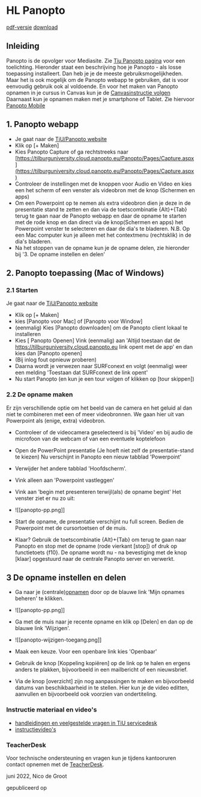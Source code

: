 # HL Panopto
[pdf-versie](https://github.com/ndegroot/notes/blob/main/docs/hl/HL%20Panopto%201.pdf) [download](https://github.com/ndegroot/notes/raw/main/docs/hl/HL%20Panopto%201.pdf)

## Inleiding
Panopto is de opvolger voor Mediasite. Zie [Tiu Panopto pagina](https://www.tilburguniversity.edu/nl/intranet/meer-nieuws/panopto-gaat-mymediasite-vervangen) voor een toelichting. Hieronder staat een beschrijving hoe je Panopto - als losse toepassing installeert. Dan heb je je de meeste gebruiksmogelijkheden. Maar het is ook mogelijk om de Panopto webapp te gebruiken, dat is voor eenvoudig gebruik ook al voldoende. En voor het maken van Panopto opnamen in je cursus in Canvas kun je de [Canvasinstructie volgen](https://tilburguniversity.cloud.panopto.eu/Panopto/Pages/Capture.aspx) Daarnaast kun je opnamen maken met je smartphone of Tablet. Zie hiervoor [Panopto Mobile](https://servicedesk.uvt.nl/tas/public/ssp/content/detail/knowledgeitem?origin=sspTile&unid=7ebf063d30ed4cc3b8ba4a0ab59fd9b9&from=66ee6b40-b0f5-4ea3-ad39-8c62c0cf73cc)
## 1. Panopto webapp
- Je gaat naar de [TiU/Panopto website](https://tilburguniversity.cloud.panopto.eu/Panopto/Pages/Home.aspx#)  
- Klik op [+ Maken]
- Kies Panopto Capture of ga rechtstreeks naar [https://tilburguniversity.cloud.panopto.eu/Panopto/Pages/Capture.aspx](https://tilburguniversity.cloud.panopto.eu/Panopto/Pages/Capture.aspx)
- Controleer de instellingen met de knoppen voor Audio en Video en kies een het scherm of een venster als videobron met de knop (Schermen en apps)
- Om een Powerpoint op te nemen als extra videobron dien je deze in de presentatie stand te zetten en dan via de toetscombinatie {Alt}+{Tab} terug te gaan naar de Panopto webapp en daar de opname te starten met de rode knop en dan direct via de knop(Schermen en apps) het Powerpoint venster te selecteren en daar de dia's te bladeren. N.B. Op een Mac computer kun je alleen met het contextmenu (rechtsklik) in de dia's bladeren.
- Na het stoppen van de opname kun je de opname delen, zie hieronder bij '3. De opname instellen en delen'
## 2. Panopto toepassing (Mac of Windows)
### 2.1 Starten
Je gaat naar de [TiU/Panopto website](https://tilburguniversity.cloud.panopto.eu/Panopto/Pages/Home.aspx#)  
- Klik op [+ Maken]
- kies [Panopto voor Mac] of [Panopto voor Window] 
- (eenmalig) Kies [Panopto downloaden] om de Panopto client lokaal te installeren
- Kies [ Panopto Openen] Vink (eenmalig) aan 'Altijd toestaan dat de https://tilburguniversity.cloud.panopto.eu link opent met de app' en dan kies dan [Panopto openen]
- (Bij inlog fout opnieuw proberen)
- Daarna wordt je verwezen naar SURFconext en volgt (eenmalig) weer een melding 'Toestaan dat SURFconext de link opent'
- Nu start Panopto (en kun je een tour volgen of klikken op [tour skippen])
### 2.2 De opname maken 
Er zijn verschillende optie om het beeld van de camera en het geluid al dan niet te combineren met een of meer videobronnen. We gaan hier uit van Powerpoint als (enige, extra) videobron.

- Controleer of de videocamera geselecteerd is bij 'Video' en bij audio de microfoon van de webcam of van een eventuele koptelefoon
- Open de PowerPoint presentatie (Je hoeft niet zelf de presentatie-stand te kiezen) Nu verschijnt in Panopto een nieuw tabblad 'Powerpoint' 
- Verwijder het andere tabblad 'Hoofdscherm'. 
- Vink alleen aan 'Powerpoint vastleggen'
- Vink aan 'begin met presenteren terwijl(als) de opname begint'
   Het venster ziet er nu zo uit: 
- ![[panopto-pp.png]]

- Start de opname, de presentatie verschijnt nu full screen. Bedien de Powerpoint met de cursortoetsen of de muis. 
- Klaar? Gebruik de toetscombinatie {Alt}+{Tab} om terug te gaan naar Panopto en stop met de opname (rode vierkant [stop]) of druk op functietoets {f10}. De opname wordt nu - na bevestiging met de knop [klaar] opgestuurd naar de centrale Panopto server en verwerkt.
## 3 De opname instellen en delen
- Ga naar je (centrale)[opnamen](https://tilburguniversity.cloud.panopto.eu/Panopto/Pages/Sessions/List.aspx) door op de blauwe link 'Mijn opnames beheren' te klikken.
- ![[panopto-pp.png]]
- Ga met de muis naar je recente opname en klik op [Delen] en dan op de blauwe link 'Wijzigen'. 
- ![[panopto-wijzigen-toegang.png]]

- Maak een keuze. Voor een openbare link kies 'Openbaar'
- Gebruik de knop [Koppeling kopiëren] op de link op te halen en ergens anders te plakken, bijvoorbeeld in een mailbericht of een nieuwsbrief.
- Via de knop [overzicht] zijn nog aanpassingen te maken en bijvoorbeeld datums van beschikbaarheid in te stellen. Hier kun je de video editten, aanvullen en bijvoorbeeld ook voorzien van ondertiteling.


### Instructie materiaal en video's
- [handleidingen en veelgestelde vragen in TiU servicedesk](https://servicedesk.uvt.nl/tas/public/ssp/71a4e550-68ca-4069-87a2-29cf93bcdbe6)
- [instructievideo's](https://tilburguniversity.cloud.panopto.eu/Panopto/Pages/Sessions/List.aspx#folderID=%22c759bdfd-31a3-42ff-8b5f-ad3b00fd873e%22)
### TeacherDesk
Voor technische ondersteuning en vragen kun je tijdens kantooruren contact opnemen met de [TeacherDesk](https://www.tilburguniversity.edu/nl/intranet/portal-onderwijsondersteuning/teacher-desk).


juni 2022,
Nico de Groot

gepubliceerd op 